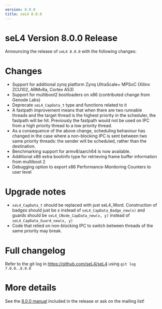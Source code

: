 ```yaml
---
version: 8.0.0
title: seL4 8.0.0
---
```


# seL4 Version 8.0.0 Release
 Announcing the release of `seL4 8.0.0` with the following changes:

# Changes


- Support for additional zynq platform Zynq UltraScale+ MPSoC
        (Xilinx ZCU102, ARMv8a, Cortex A53)
- Support for multiboot2 bootloaders on x86 (contributed change
        from Genode Labs)
- Deprecate `seL4_CapData_t` type and functions related to it
- A fastpath improvement means that when there are two runnable
        threads and the target thread is the highest priority in the
        scheduler, the fastpath will be hit.
        Previously the fastpath would not be used on IPC from a
        high priority thread to a low priority thread.
- As a consequence of the above change, scheduling behaviour
has changed in the case where a non-blocking IPC is sent between two
same priority threads: the sender will be scheduled, rather than the
destination.
- Benchmarking support for armv8/aarch64 is now available.
- Additional x86 extra bootinfo type for retrieving frame buffer
information from multiboot 2
- Debugging option to export x86 Performance-Monitoring Counters to user level

# Upgrade notes


- `seL4_CapData_t` should be replaced with just seL4_Word.
        Construction of badges should just be x instead
        of `seL4_CapData_Badge_new(x)` and guards should
        be `seL4_CNode_CapData_new(x, y)` instead
        of `seL4_CapData_Guard_new(x, y)`
- Code that relied on non-blocking IPC to switch between threads
        of the same priority may break.

# Full changelog
 Refer to the git log in
<https://github.com/seL4/seL4> using `git log 7.0.0..8.0.0`

# More details
 See the
[8.0.0 manual](http://sel4.systems/Info/Docs/seL4-manual-8.0.0.pdf) included in the release or ask on the mailing list!
